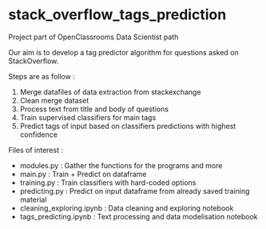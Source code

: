 # stack_overflow_tags_prediction

Project part of OpenClassrooms Data Scientist path

Our aim is to develop a tag predictor algorithm for questions asked on StackOverflow.

Steps are as follow :

1) Merge datafiles of data extraction from stackexchange
2) Clean merge dataset
3) Process text from title and body of questions
4) Train supervised classifiers for main tags
5) Predict tags of input based on classifiers predictions with highest confidence

Files of interest :

- modules.py : Gather the functions for the programs and more
- main.py : Train + Predict on dataframe
- training.py : Train classifiers with hard-coded options
- predicting.py : Predict on input dataframe from already saved training material
- cleaning_exploring.ipynb : Data cleaning and exploring notebook
- tags_predicting.ipynb : Text processing and data modelisation notebook

